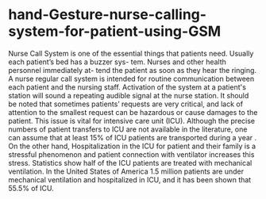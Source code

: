 # hand-Gesture-nurse-calling-system-for-patient-using-GSM
Nurse Call System is one of the essential things that patients need. Usually each patient’s bed has a buzzer sys- tem. Nurses and other health personnel immediately at- tend the patient as soon as they hear the ringing. A nurse regular call system is intended for routine communication between each patient and the nursing staff. Activation of the system at a patient's station will sound a repeating audible signal at the nurse station. It should be noted that sometimes patients’ requests are very critical, and lack of attention to the smallest request can be hazardous or cause damages to the patient. This issue is vital for intensive care unit (ICU). Although the precise numbers of patient transfers to ICU are not available in the literature, one can assume that at least 15% of ICU patients are transported during a year . On the other hand, Hospitalization in the ICU for patient and their family is a stressful phenomenon  and patient connection with ventilator increases this stress. Statistics show half of the ICU patients are treated with mechanical ventilation. In the United States of America 1.5 million patients are under mechanical ventilation and hospitalized in ICU, and it has been shown that 55.5% of ICU.
